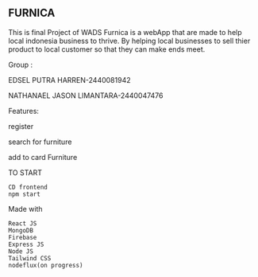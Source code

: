 ## FURNICA
This is final Project of WADS
  Furnica is a webApp that are made to help local indonesia business to thrive. By helping local businesses to sell thier product to local customer so that they can make ends meet.

Group :

EDSEL PUTRA HARREN-2440081942

NATHANAEL JASON LIMANTARA-2440047476

Features: 

register

search for furniture

add to card Furniture

TO START 
```
CD frontend  
npm start
```

Made with 
```
React JS
MongoDB
Firebase
Express JS
Node JS
Tailwind CSS
nodeflux(on progress)
```
